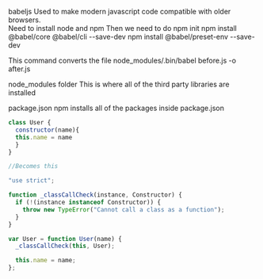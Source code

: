 babeljs 
Used to make modern javascript code compatible with older browsers.  
Need to install node and npm 
Then we need to do 
npm init
npm install @babel/core @babel/cli --save-dev
npm install @babel/preset-env --save-dev

This command converts the file
node_modules/.bin/babel before.js -o  after.js      

node_modules folder
This is where all of the third party libraries are installed

package.json
npm installs all of the packages inside package.json


```js
class User {
  constructor(name){
  this.name = name
  }
}

//Becomes this

"use strict";

function _classCallCheck(instance, Constructor) {
  if (!(instance instanceof Constructor)) {
    throw new TypeError("Cannot call a class as a function");
  }
}

var User = function User(name) {
  _classCallCheck(this, User);

  this.name = name;
};
```

